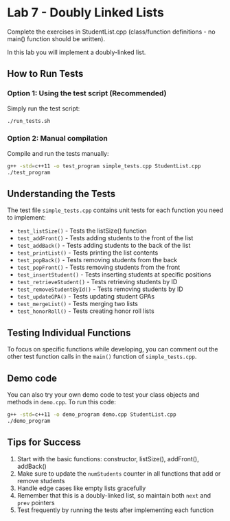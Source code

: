 # Lab 7 - Doubly Linked Lists
Complete the exercises in StudentList.cpp (class/function definitions - no main() function should be written).

In this lab you will implement a doubly-linked list.

## How to Run Tests

### Option 1: Using the test script (Recommended)
Simply run the test script:
```bash
./run_tests.sh
```

### Option 2: Manual compilation
Compile and run the tests manually:
```bash
g++ -std=c++11 -o test_program simple_tests.cpp StudentList.cpp
./test_program
```

## Understanding the Tests

The test file `simple_tests.cpp` contains unit tests for each function you need to implement:

- `test_listSize()` - Tests the listSize() function
- `test_addFront()` - Tests adding students to the front of the list
- `test_addBack()` - Tests adding students to the back of the list
- `test_printList()` - Tests printing the list contents
- `test_popBack()` - Tests removing students from the back
- `test_popFront()` - Tests removing students from the front
- `test_insertStudent()` - Tests inserting students at specific positions
- `test_retrieveStudent()` - Tests retrieving students by ID
- `test_removeStudentById()` - Tests removing students by ID
- `test_updateGPA()` - Tests updating student GPAs
- `test_mergeList()` - Tests merging two lists
- `test_honorRoll()` - Tests creating honor roll lists

## Testing Individual Functions

To focus on specific functions while developing, you can comment out the other test function calls in the `main()` function of `simple_tests.cpp`.

## Demo code

You can also try your own demo code to test your class objects and methods in `demo.cpp`. To run this code:
```bash
g++ -std=c++11 -o demo_program demo.cpp StudentList.cpp
./demo_program
```

## Tips for Success

1. Start with the basic functions: constructor, listSize(), addFront(), addBack()
2. Make sure to update the `numStudents` counter in all functions that add or remove students
3. Handle edge cases like empty lists gracefully
4. Remember that this is a doubly-linked list, so maintain both `next` and `prev` pointers
5. Test frequently by running the tests after implementing each function